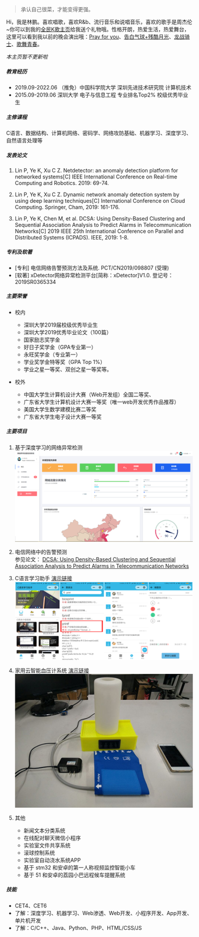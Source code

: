 > 承认自己很菜，才能变得更强。

Hi，我是林鹏。喜欢唱歌，喜欢R&b、流行音乐和说唱音乐，喜欢的歌手是周杰伦~你可以到我的[全民K歌主页](https://node.kg.qq.com/personal?uid=669b9484212836883d)给我送个礼物哦。性格开朗，热爱生活，热爱舞台，这里可以看到我以前的晚会演出哦：[Pray for you](https://www.bilibili.com/video/av81605974)、[告白气球+残酷月光](https://v.youku.com/v_show/id_XMTc3MTg3ODgwMA==.html)、[龙战骑士](https://v.youku.com/v_show/id_XMTM2OTQ4MjU2NA==.html)、[歌舞青春](https://v.youku.com/v_show/id_XNjY5MDkxMTky.html)。

*本主页暂不更新啦*

##### 教育经历
- 2019.09-2022.06 （推免）中国科学院大学 深圳先进技术研究院 计算机技术
- 2015.09-2019.06 深圳大学 电子与信息工程 专业排名Top2% 校级优秀毕业生

##### 主修课程
C语言、数据结构、计算机网络、密码学、网络攻防基础、机器学习、深度学习、自然语言处理等


##### 发表论文

1. Lin P, Ye K, Xu C Z. Netdetector: an anomaly detection platform for networked systems[C] IEEE International Conference on Real-time Computing and Robotics. 2019: 69-74.

2. Lin P, Ye K, Xu C Z. Dynamic network anomaly detection system by using deep learning techniques[C] International Conference on Cloud Computing. Springer, Cham, 2019: 161-176.

3. Lin P, Ye K, Chen M, et al. DCSA: Using Density-Based Clustering and Sequential Association Analysis to Predict Alarms in Telecommunication Networks[C] 2019 IEEE 25th International Conference on Parallel and Distributed Systems (ICPADS). IEEE, 2019: 1-8.


##### 专利及软著
+ [专利] 电信网络告警预测方法及系统. PCT/CN2019/098807 (受理)
+ [软著] xDetector网络异常检测平台[简称：xDetector]V1.0. 登记号：2019SR0365334

##### 主要荣誉
+ 校内
	+	深圳大学2019届校级优秀毕业生
	+	深圳大学2019优秀毕业论文（100篇）
	+	国家励志奖学金
	+	好日子奖学金（GPA专业第一）
	+	永旺奖学金（专业第一）
	+	学业奖学金特等奖（GPA Top 1%）
	+	学业之星一等奖、双创之星一等奖等。

+ 校外
	+	中国大学生计算机设计大赛（Web开发组）全国二等奖、
	+	广东省大学生计算机设计大赛一等奖（唯一web开发优秀作品推荐）
	+	美国大学生数学建模比赛二等奖
	+	广东省大学生电子设计大赛一等奖

##### 主要项目
1. 基于深度学习的网络异常检测
<br>![NetDetector](/img/in-post/about/netdetector.PNG 'NetDetector')

2. 电信网络中的告警预测
<br>参见论文： [DCSA: Using Density-Based Clustering and Sequential Association Analysis to Predict Alarms in Telecommunication Networks](https://ieeexplore.ieee.org/abstract/document/8975812/)

3. C语言学习助手 [演示链接](https://v.qq.com/x/page/c0866jusibh.html)<br>
![家用云智能血压计系统](/img/in-post/about/apphome.png '家用云智能血压计')

4. 家用云智能血压计系统 [演示链接](https://v.youku.com/v_show/id_XMTY5NTM3NjcwMA==.html)
<br>![家用云智能血压计系统](/img/in-post/about/xyj.jpg '家用云智能血压计')

5. 其他
	+	新闻文本分类系统
	+	在线配对聊天微信小程序
	+	实验室文件共享系统
	+	滚球控制系统
	+	实验室自动浇水系统APP
	+	基于 stm32 和安卓的第一人称视频监控智能小车
	+	基于 51 和安卓的荔园小巴远程候车提醒系统

##### 技能
+ CET4、CET6
+ 了解：深度学习、机器学习、Web渗透、Web开发、小程序开发、App开发、单片机开发
+ 了解：C/C++、Java、Python、PHP、HTML/CSS/JS













